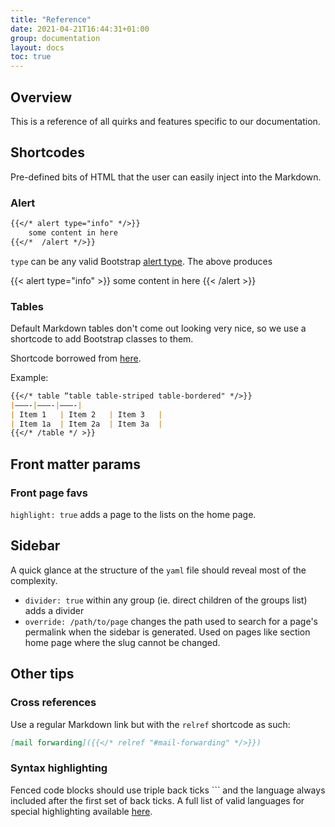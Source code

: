 ```yaml
---
title: "Reference"
date: 2021-04-21T16:44:31+01:00
group: documentation
layout: docs
toc: true
---
```


## Overview

This is a reference of all quirks and features specific to our documentation.

## Shortcodes

Pre-defined bits of HTML that the user can easily inject into the Markdown.

### Alert

```Markdown
{{</* alert type="info" */>}}
    some content in here
{{</*  /alert */>}}
```

`type` can be any valid Bootstrap [alert type](https://getbootstrap.com/docs/5.0/components/alerts/). The above produces

{{< alert type="info" >}}
some content in here
{{<  /alert >}}

### Tables

Default Markdown tables don't come out looking very nice, so we use a shortcode to add Bootstrap classes to them.

Shortcode borrowed from [here](https://willschenk.com/articles/2020/styling_tables_with_hugo/).

Example:

```Markdown
{{</* table “table table-striped table-bordered" */>}}
|———-|———-|———-|
| Item 1   | Item 2   | Item 3   |
| Item 1a  | Item 2a  | Item 3a  |
{{</* /table */ >}}
```

## Front matter params

### Front page favs

`highlight: true` adds a page to the lists on the home page.

## Sidebar

A quick glance at the structure of the `yaml` file should reveal most of the complexity.

* `divider: true` within any group (ie. direct children of the groups list) adds a divider
* `override: /path/to/page` changes the path used to search for a page's permalink when the sidebar is generated. Used on pages like section home page where the slug cannot be changed.

## Other tips

### Cross references

Use a regular Markdown link but with the `relref` shortcode as such:

```Markdown
[mail forwarding]({{</* relref "#mail-forwarding" */>}})
```

### Syntax highlighting

Fenced code blocks should use triple back ticks \`\`\` and the language always included after the first set of back ticks. A full list of valid languages for special highlighting available [here](https://github.com/alecthomas/chroma#supported-languages).